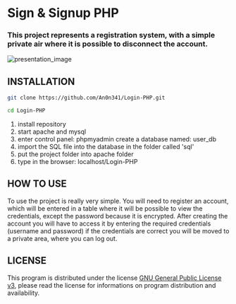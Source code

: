 # Sign & Signup PHP

### This project represents a registration system, with a simple private air where it is possible to disconnect the account.

![presentation_image](login.png)

## INSTALLATION

```sh
git clone https://github.com/An0n341/Login-PHP.git

cd Login-PHP
```

1. install repository
1. start apache and mysql
1. enter control panel: phpmyadmin create a database named: user_db
1. import the SQL file into the database in the folder called 'sql'
1. put the project folder into apache folder
1. type in the browser: localhost/Login-PHP

## HOW TO USE

To use the project is really very simple. You will need to register an account, which will be entered in a table where it will be possible to view the credentials, except the password because it is encrypted. After creating the account you will have to access it by entering the required credentials (username and password) if the credentials are correct you will be moved to a private area, where you can log out.

## LICENSE

This program is distributed under the license [GNU General Public License v3](LICENSE), please read the license for informations on program distribution and availability.
